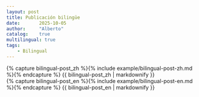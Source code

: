 ```yaml
---
layout: post
title: Publicación bilingüe
date:       2025-10-05
author:     "Alberto"
catalog:    true
multilingual: true
tags:
    - Bilingual
---
```


<!-- Chinese Version -->
<div class="zh post-container">
    {% capture bilingual-post_zh %}{% include example/bilingual-post-zh.md %}{% endcapture %}
    {{ bilingual-post_zh | markdownify }}
</div>

<!-- English Version -->
<div class="en post-container">
    {% capture bilingual-post_en %}{% include example/bilingual-post-en.md %}{% endcapture %}
    {{ bilingual-post_en | markdownify }}
</div>


